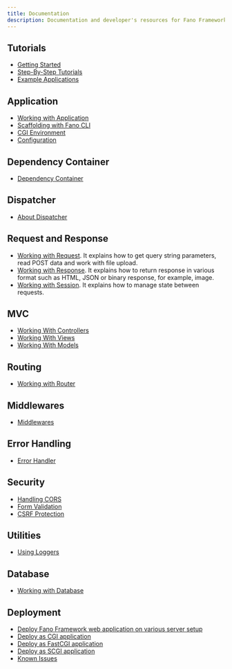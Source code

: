 ```yaml
---
title: Documentation
description: Documentation and developer's resources for Fano Framework, web application framework for modern Pascal programming language
---
```


## Tutorials

- [Getting Started](/getting-started)
- [Step-By-Step Tutorials](/tutorials)
- [Example Applications](/examples)

## Application

- [Working with Application](/working-with-application)
- [Scaffolding with Fano CLI](/scaffolding-with-fano-cli)
- [CGI Environment](/environment)
- [Configuration](/configuration)

## Dependency Container

- [Dependency Container](/dependency-container)

## Dispatcher

- [About Dispatcher](/dispatcher)

## Request and Response

- [Working with Request](/working-with-request). It explains how to get query string parameters, read POST data and work with file upload.
- [Working with Response](/working-with-response). It explains how to return response in various format such as HTML, JSON or binary response, for example, image.
- [Working with Session](/working-with-session). It explains how to manage state between requests.

## MVC

- [Working With Controllers](/working-with-controllers)
- [Working With Views](/working-with-views)
- [Working With Models](/working-with-models)

## Routing

- [Working with Router](/working-with-router)

## Middlewares

- [Middlewares](/middlewares)

## Error Handling

- [Error Handler](/error-handler)

## Security

- [Handling CORS](/security/handling-cors)
- [Form Validation](/security/form-validation)
- [CSRF Protection](/security/csrf-protection)

## Utilities

- [Using Loggers](/utilities/using-loggers)

## Database

- [Working with Database](/database)

## Deployment

- [Deploy Fano Framework web application on various server setup](/deployment)
- [Deploy as CGI application](/deployment/cgi)
- [Deploy as FastCGI application](/deployment/fastcgi)
- [Deploy as SCGI application](/deployment/scgi)
- [Known Issues](/known-issues)
